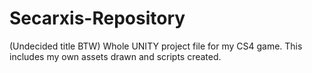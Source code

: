 # Secarxis-Repository
 (Undecided title BTW) Whole UNITY project file for my CS4 game. This includes my own assets drawn and scripts created.

